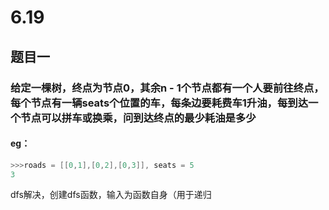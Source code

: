 # 6.19
## 题目一
### 给定一棵树，终点为节点0，其余n - 1个节点都有一个人要前往终点，每个节点有一辆seats个位置的车，每条边要耗费车1升油，每到达一个节点可以拼车或换乘，问到达终点的最少耗油是多少
#### eg：
```c++
>>>roads = [[0,1],[0,2],[0,3]], seats = 5
3
```
dfs解决，创建dfs函数，输入为函数自身（用于递归
<!--stackedit_data:
eyJoaXN0b3J5IjpbMTYxNTE3NjI1MSwtMTgzMzk1OTU0OF19
-->
